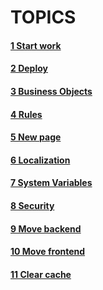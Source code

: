 # TOPICS
#### [1 Start work](https://github.com/CrappyCodeMaker/ECCENTEX-KNOWLEGE/blob/main/Content/1%20Start%20work/README.md)
#### [2 Deploy](https://github.com/CrappyCodeMaker/ECCENTEX-KNOWLEGE/blob/main/Content/2%20Deploy/README.md)
#### [3 Business Objects](https://github.com/CrappyCodeMaker/ECCENTEX-KNOWLEGE/blob/main/Content/1%20Start%20work/README.md)
#### [4 Rules](https://github.com/CrappyCodeMaker/ECCENTEX-KNOWLEGE/tree/main/Content/4%20Rules/README.md)
#### [5 New page](https://github.com/CrappyCodeMaker/ECCENTEX-KNOWLEGE/tree/main/Content/5%20New%20page/README.md)
#### [6 Localization](https://github.com/CrappyCodeMaker/ECCENTEX-KNOWLEGE/tree/main/Content/6%20Localization/README.md)
#### [7 System Variables](https://github.com/CrappyCodeMaker/ECCENTEX-KNOWLEGE/tree/main/Content/7%20System%20Variables/README.md)
#### [8 Security](https://github.com/CrappyCodeMaker/ECCENTEX-KNOWLEGE/tree/main/Content/8%20Security/README.md)
#### [9 Move backend](https://github.com/CrappyCodeMaker/ECCENTEX-KNOWLEGE/tree/main/Content/9%20Move%20backend/README.md)
#### [10 Move frontend](https://github.com/CrappyCodeMaker/ECCENTEX-KNOWLEGE/tree/main/Content/10%20Move%20frontend/README.md)
#### [11 Clear cache](https://github.com/CrappyCodeMaker/ECCENTEX-KNOWLEGE/tree/main/Content/11%20Clear%20cache/README.md)